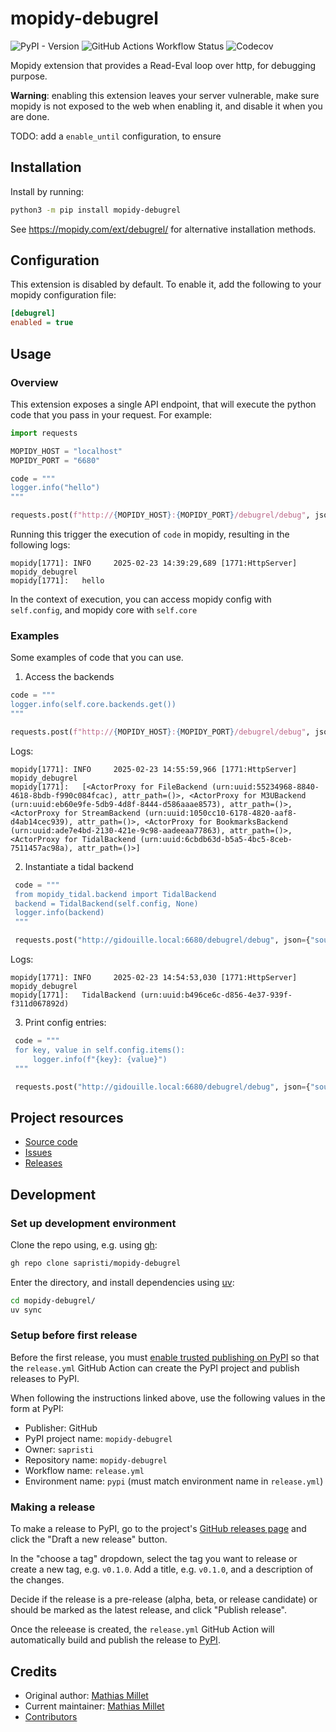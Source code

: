 # mopidy-debugrel

![PyPI - Version](https://img.shields.io/pypi/v/mopidy-debugrel?link=https://pypi.org/p/mopidy-debugrel)
![GitHub Actions Workflow Status](https://img.shields.io/github/actions/workflow/status/sapristi/mopidy-debugrel/ci.yml?link=https://github.com/sapristi/mopidy-debugrel/actions/workflows/ci.yml)
![Codecov](https://img.shields.io/codecov/c/gh/sapristi/mopidy-debugrel?link=https://codecov.io/gh/sapristi/mopidy-debugrel)

Mopidy extension that provides a Read-Eval loop over http, for debugging purpose. 

**Warning**: enabling this extension leaves your server vulnerable, make sure mopidy is not exposed to the web when enabling it, and disable it when you are done.

TODO: add a `enable_until` configuration, to ensure 


## Installation

Install by running:

```sh
python3 -m pip install mopidy-debugrel
```

See https://mopidy.com/ext/debugrel/ for alternative installation methods.


## Configuration

This extension is disabled by default. To enable it, add the following to your mopidy configuration file:

```ini
[debugrel]
enabled = true
```

## Usage

### Overview

This extension exposes a single API endpoint, that will execute the python code that you pass in your request. For example:

```python
import requests

MOPIDY_HOST = "localhost"
MOPIDY_PORT = "6680"

code = """
logger.info("hello")
"""

requests.post(f"http://{MOPIDY_HOST}:{MOPIDY_PORT}/debugrel/debug", json={"source": code})
```

Running this trigger the execution of `code` in mopidy, resulting in the following logs:
```
mopidy[1771]: INFO     2025-02-23 14:39:29,689 [1771:HttpServer] mopidy_debugrel
mopidy[1771]:   hello
```

In the context of execution, you can access mopidy config with `self.config`, and mopidy core with `self.core`

### Examples

Some examples of code that you can use.

1. Access the backends

  ```python
  code = """
  logger.info(self.core.backends.get())
  """

  requests.post(f"http://{MOPIDY_HOST}:{MOPIDY_PORT}/debugrel/debug", json={"source": code})
  ```

  Logs:
  ```
  mopidy[1771]: INFO     2025-02-23 14:55:59,966 [1771:HttpServer] mopidy_debugrel
  mopidy[1771]:   [<ActorProxy for FileBackend (urn:uuid:55234968-8840-4618-8bdb-f990c084fcac), attr_path=()>, <ActorProxy for M3UBackend (urn:uuid:eb60e9fe-5db9-4d8f-8444-d586aaae8573), attr_path=()>, <ActorProxy for StreamBackend (urn:uuid:1050cc10-6178-4820-aaf8-d4ab14cec939), attr_path=()>, <ActorProxy for BookmarksBackend (urn:uuid:ade7e4bd-2130-421e-9c98-aadeeaa77863), attr_path=()>, <ActorProxy for TidalBackend (urn:uuid:6cbdb63d-b5a5-4bc5-8ceb-7511457ac98a), attr_path=()>]
  ```


2. Instantiate a tidal backend

 ```python
  code = """
  from mopidy_tidal.backend import TidalBackend
  backend = TidalBackend(self.config, None)
  logger.info(backend)
  """

  requests.post("http://gidouille.local:6680/debugrel/debug", json={"source": code})  ```
  ```

  Logs:
  ```
  mopidy[1771]: INFO     2025-02-23 14:54:53,030 [1771:HttpServer] mopidy_debugrel
  mopidy[1771]:   TidalBackend (urn:uuid:b496ce6c-d856-4e37-939f-f311d067892d)
  ```

3. Print config entries:
 ```python
  code = """
  for key, value in self.config.items():
      logger.info(f"{key}: {value}")
  """

  requests.post("http://gidouille.local:6680/debugrel/debug", json={"source": code})  ```
  ```

## Project resources

- [Source code](https://github.com/sapristi/mopidy-debugrel)
- [Issues](https://github.com/sapristi/mopidy-debugrel/issues)
- [Releases](https://github.com/sapristi/mopidy-debugrel/releases)


## Development

### Set up development environment

Clone the repo using, e.g. using [gh](https://cli.github.com/):

```sh
gh repo clone sapristi/mopidy-debugrel
```

Enter the directory, and install dependencies using [uv](https://docs.astral.sh/uv/):

```sh
cd mopidy-debugrel/
uv sync
```

### Setup before first release

Before the first release, you must [enable trusted publishing on
PyPI](https://docs.pypi.org/trusted-publishers/creating-a-project-through-oidc/)
so that the `release.yml` GitHub Action can create the PyPI project and publish
releases to PyPI.

When following the instructions linked above, use the following values in the
form at PyPI:

- Publisher: GitHub
- PyPI project name: `mopidy-debugrel`
- Owner: `sapristi`
- Repository name: `mopidy-debugrel`
- Workflow name: `release.yml`
- Environment name: `pypi` (must match environment name in `release.yml`)

### Making a release

To make a release to PyPI, go to the project's [GitHub releases
page](https://github.com/sapristi/mopidy-debugrel/releases)
and click the "Draft a new release" button.

In the "choose a tag" dropdown, select the tag you want to release or create a
new tag, e.g. `v0.1.0`. Add a title, e.g. `v0.1.0`, and a description of the changes.

Decide if the release is a pre-release (alpha, beta, or release candidate) or
should be marked as the latest release, and click "Publish release".

Once the releease is created, the `release.yml` GitHub Action will automatically
build and publish the release to
[PyPI](https://pypi.org/project/mopidy-debugrel/).


## Credits

- Original author: [Mathias Millet](https://github.com/sapristi)
- Current maintainer: [Mathias Millet](https://github.com/sapristi)
- [Contributors](https://github.com/sapristi/mopidy-debugrel/graphs/contributors)
